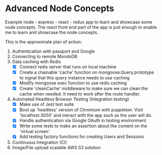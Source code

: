 # Advanced Node Concepts
Example node - express - react - redux app to learn and showcase some node concepts. The react front end part of the app is just enough to enable me to learn and showcase the node concepts. 

This is the approximate plan of action:
1. Authentication with passport and Google
2. Connecting to remote MondoDB
3.  Data caching with Redis
    - [x] Connect redis server that runs on local machine
    - [x] Create a chainable 'cache' function on mongoose.Query.prototype to signal that this query instance needs to use caching
    - [x] Modify mongoose exec function to use redis caching
    - [x] Create 'cleanCache' middleware to make sure we can clean the cache when needed. It need to work after the route handler.
4. Automated Headless Browser Testing (Integration testing)
    - [x] Make use of Jest test suite
    - [x] Boot up 'headless' version of Chromium with puppeteer. Visit 'localhost:3000' and ineract with the app such as the user will do.
    - [x] Handle authentication via Google OAuth in testing environment
    - [x] Write some tests to make an assertion about the content on the 'virtual screen'
    - [x] Add testing factory functions for creating Users and Sessions
5. Continuous Integration (CI)
6. Image/File upload scalable AWS S3 solution 